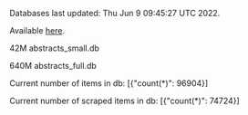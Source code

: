 Databases last updated: Thu Jun  9 09:45:27 UTC 2022. 

Available [here](https://github.com/cbeauhilton/ash-db/releases).


42M	abstracts_small.db

640M	abstracts_full.db

Current number of items in db:
[{"count(*)": 96904}]

Current number of scraped items in db:
[{"count(*)": 74724}]
